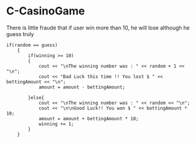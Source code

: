 # C-CasinoGame
There is little fraude that if user win more than 10, he will lose although he guess truly


    if(random == guess)
        {
            if(winning >= 10)  
            {
                cout << "\nThe winning number was : " << random + 1 << "\n";
                cout << "Bad Luck this time !! You lost $ " << bettingAmount << "\n";
                amount = amount - bettingAmount;
                
            }else{
                cout << "\nThe winning number was : " << random << "\n";
                cout << "\n\nGood Luck!! You won $ " << bettingAmount * 10;
                amount = amount + bettingAmount * 10;
                winning += 1;
            }
        }
